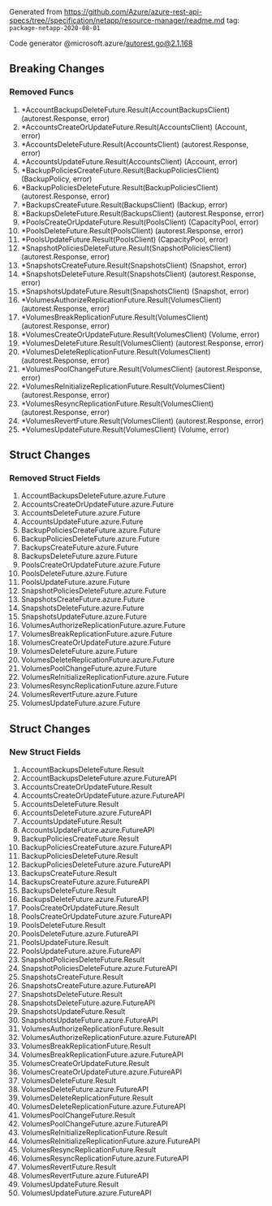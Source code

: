 Generated from https://github.com/Azure/azure-rest-api-specs/tree//specification/netapp/resource-manager/readme.md tag: `package-netapp-2020-08-01`

Code generator @microsoft.azure/autorest.go@2.1.168

## Breaking Changes

### Removed Funcs

1. *AccountBackupsDeleteFuture.Result(AccountBackupsClient) (autorest.Response, error)
1. *AccountsCreateOrUpdateFuture.Result(AccountsClient) (Account, error)
1. *AccountsDeleteFuture.Result(AccountsClient) (autorest.Response, error)
1. *AccountsUpdateFuture.Result(AccountsClient) (Account, error)
1. *BackupPoliciesCreateFuture.Result(BackupPoliciesClient) (BackupPolicy, error)
1. *BackupPoliciesDeleteFuture.Result(BackupPoliciesClient) (autorest.Response, error)
1. *BackupsCreateFuture.Result(BackupsClient) (Backup, error)
1. *BackupsDeleteFuture.Result(BackupsClient) (autorest.Response, error)
1. *PoolsCreateOrUpdateFuture.Result(PoolsClient) (CapacityPool, error)
1. *PoolsDeleteFuture.Result(PoolsClient) (autorest.Response, error)
1. *PoolsUpdateFuture.Result(PoolsClient) (CapacityPool, error)
1. *SnapshotPoliciesDeleteFuture.Result(SnapshotPoliciesClient) (autorest.Response, error)
1. *SnapshotsCreateFuture.Result(SnapshotsClient) (Snapshot, error)
1. *SnapshotsDeleteFuture.Result(SnapshotsClient) (autorest.Response, error)
1. *SnapshotsUpdateFuture.Result(SnapshotsClient) (Snapshot, error)
1. *VolumesAuthorizeReplicationFuture.Result(VolumesClient) (autorest.Response, error)
1. *VolumesBreakReplicationFuture.Result(VolumesClient) (autorest.Response, error)
1. *VolumesCreateOrUpdateFuture.Result(VolumesClient) (Volume, error)
1. *VolumesDeleteFuture.Result(VolumesClient) (autorest.Response, error)
1. *VolumesDeleteReplicationFuture.Result(VolumesClient) (autorest.Response, error)
1. *VolumesPoolChangeFuture.Result(VolumesClient) (autorest.Response, error)
1. *VolumesReInitializeReplicationFuture.Result(VolumesClient) (autorest.Response, error)
1. *VolumesResyncReplicationFuture.Result(VolumesClient) (autorest.Response, error)
1. *VolumesRevertFuture.Result(VolumesClient) (autorest.Response, error)
1. *VolumesUpdateFuture.Result(VolumesClient) (Volume, error)

## Struct Changes

### Removed Struct Fields

1. AccountBackupsDeleteFuture.azure.Future
1. AccountsCreateOrUpdateFuture.azure.Future
1. AccountsDeleteFuture.azure.Future
1. AccountsUpdateFuture.azure.Future
1. BackupPoliciesCreateFuture.azure.Future
1. BackupPoliciesDeleteFuture.azure.Future
1. BackupsCreateFuture.azure.Future
1. BackupsDeleteFuture.azure.Future
1. PoolsCreateOrUpdateFuture.azure.Future
1. PoolsDeleteFuture.azure.Future
1. PoolsUpdateFuture.azure.Future
1. SnapshotPoliciesDeleteFuture.azure.Future
1. SnapshotsCreateFuture.azure.Future
1. SnapshotsDeleteFuture.azure.Future
1. SnapshotsUpdateFuture.azure.Future
1. VolumesAuthorizeReplicationFuture.azure.Future
1. VolumesBreakReplicationFuture.azure.Future
1. VolumesCreateOrUpdateFuture.azure.Future
1. VolumesDeleteFuture.azure.Future
1. VolumesDeleteReplicationFuture.azure.Future
1. VolumesPoolChangeFuture.azure.Future
1. VolumesReInitializeReplicationFuture.azure.Future
1. VolumesResyncReplicationFuture.azure.Future
1. VolumesRevertFuture.azure.Future
1. VolumesUpdateFuture.azure.Future

## Struct Changes

### New Struct Fields

1. AccountBackupsDeleteFuture.Result
1. AccountBackupsDeleteFuture.azure.FutureAPI
1. AccountsCreateOrUpdateFuture.Result
1. AccountsCreateOrUpdateFuture.azure.FutureAPI
1. AccountsDeleteFuture.Result
1. AccountsDeleteFuture.azure.FutureAPI
1. AccountsUpdateFuture.Result
1. AccountsUpdateFuture.azure.FutureAPI
1. BackupPoliciesCreateFuture.Result
1. BackupPoliciesCreateFuture.azure.FutureAPI
1. BackupPoliciesDeleteFuture.Result
1. BackupPoliciesDeleteFuture.azure.FutureAPI
1. BackupsCreateFuture.Result
1. BackupsCreateFuture.azure.FutureAPI
1. BackupsDeleteFuture.Result
1. BackupsDeleteFuture.azure.FutureAPI
1. PoolsCreateOrUpdateFuture.Result
1. PoolsCreateOrUpdateFuture.azure.FutureAPI
1. PoolsDeleteFuture.Result
1. PoolsDeleteFuture.azure.FutureAPI
1. PoolsUpdateFuture.Result
1. PoolsUpdateFuture.azure.FutureAPI
1. SnapshotPoliciesDeleteFuture.Result
1. SnapshotPoliciesDeleteFuture.azure.FutureAPI
1. SnapshotsCreateFuture.Result
1. SnapshotsCreateFuture.azure.FutureAPI
1. SnapshotsDeleteFuture.Result
1. SnapshotsDeleteFuture.azure.FutureAPI
1. SnapshotsUpdateFuture.Result
1. SnapshotsUpdateFuture.azure.FutureAPI
1. VolumesAuthorizeReplicationFuture.Result
1. VolumesAuthorizeReplicationFuture.azure.FutureAPI
1. VolumesBreakReplicationFuture.Result
1. VolumesBreakReplicationFuture.azure.FutureAPI
1. VolumesCreateOrUpdateFuture.Result
1. VolumesCreateOrUpdateFuture.azure.FutureAPI
1. VolumesDeleteFuture.Result
1. VolumesDeleteFuture.azure.FutureAPI
1. VolumesDeleteReplicationFuture.Result
1. VolumesDeleteReplicationFuture.azure.FutureAPI
1. VolumesPoolChangeFuture.Result
1. VolumesPoolChangeFuture.azure.FutureAPI
1. VolumesReInitializeReplicationFuture.Result
1. VolumesReInitializeReplicationFuture.azure.FutureAPI
1. VolumesResyncReplicationFuture.Result
1. VolumesResyncReplicationFuture.azure.FutureAPI
1. VolumesRevertFuture.Result
1. VolumesRevertFuture.azure.FutureAPI
1. VolumesUpdateFuture.Result
1. VolumesUpdateFuture.azure.FutureAPI
